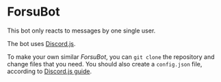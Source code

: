# ForsuBot
This bot only reacts to messages by one single user.

The bot uses [Discord.js](https://discord.js.org/).

To make your own similar _ForsuBot_, you can `git clone` the repository and change files that you need. You should also create a `config.json` file, according to [Discord.js guide](https://discordjs.guide/creating-your-bot/configuration-files.html#implementing-your-config-file).
